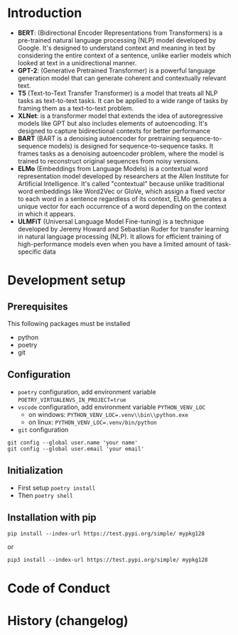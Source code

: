 # Introduction

* **BERT**: (Bidirectional Encoder Representations from Transformers) is a pre-trained natural language processing (NLP) model developed by Google. It's designed to understand context and meaning in text by considering the entire context of a sentence, unlike earlier models which looked at text in a unidirectional manner. 
* **GPT-2**: (Generative Pretrained Transformer) is a powerful language generation model that can generate coherent and contextually relevant text.
* **T5** (Text-to-Text Transfer Transformer) is a model that treats all NLP tasks as text-to-text tasks. It can be applied to a wide range of tasks by framing them as a text-to-text problem.
* **XLNet**: is a transformer model that extends the idea of autoregressive models like GPT but also includes elements of autoencoding. It's designed to capture bidirectional contexts for better performance
* **BART** (BART is a denoising autoencoder for pretraining sequence-to-sequence models) is designed for sequence-to-sequence tasks. It frames tasks as a denoising autoencoder problem, where the model is trained to reconstruct original sequences from noisy versions.
* **ELMo** (Embeddings from Language Models) is a contextual word representation model developed by researchers at the Allen Institute for Artificial Intelligence. It's called "contextual" because unlike traditional word embeddings like Word2Vec or GloVe, which assign a fixed vector to each word in a sentence regardless of its context, ELMo generates a unique vector for each occurrence of a word depending on the context in which it appears.
* **ULMFiT** (Universal Language Model Fine-tuning) is a technique developed by Jeremy Howard and Sebastian Ruder for transfer learning in natural language processing (NLP). It allows for efficient training of high-performance models even when you have a limited amount of task-specific data

# Development setup
## Prerequisites
This following packages must be installed
* python
* poetry
* git

## Configuration
* `poetry` configuration, add environment variable `POETRY_VIRTUALENVS_IN_PROJECT=true`
* `vscode` configuration, add environment variable `PYTHON_VENV_LOC`
  * on windows: `PYTHON_VENV_LOC=.venv\\bin\\python.exe`
  * on linux: `PYTHON_VENV_LOC=.venv/bin/python`
* `git` configuration
```shell
git config --global user.name 'your name'
git config --global user.email 'your email'
```

## Initialization
* First setup `poetry install`
* Then `poetry shell`


## Installation with pip
```shell
pip install --index-url https://test.pypi.org/simple/ mypkg128
```
or
```shell
pip3 install --index-url https://test.pypi.org/simple/ mypkg128
```

# Code of Conduct

# History (changelog)
